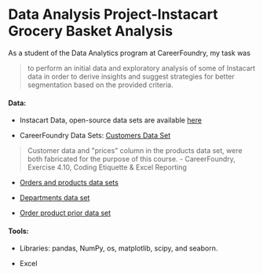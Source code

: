 # Data Analysis Project-Instacart Grocery Basket Analysis

As a student of the Data Analytics program at CareerFoundry, my task was 
> to perform an initial data and exploratory analysis of some of Instacart data in order to derive insights and suggest strategies for better segmentation based on the provided criteria.

#### Data: 
- Instacart Data, open-source data sets are available [here](http://www.instacart.com/datasets/grocery-shopping-2017)
* CareerFoundry Data Sets: [Customers Data Set](https://s3.amazonaws.com/coach-courses-us/public/courses/data-immersion/A4/A4_Data_Assets/customers.zip)
> Customer data and "prices" column in the products data set, were both fabricated for the purpose of this course. - CareerFoundry, Exercise 4.10, Coding Etiquette & Excel Reporting
- [Orders and products data sets](https://s3.amazonaws.com/coach-courses-us/public/courses/data-immersion/A4/A4_Data_Assets/4.3_orders_products.zip) 
* [Departments data set](https://s3.amazonaws.com/coach-courses-us/public/courses/data-immersion/A4/A4_Data_Assets/4.4_departments.zip) 
+ [Order product prior data set](https://s3.amazonaws.com/coach-courses-us/public/courses/data-immersion/A4/A4_Data_Assets/order_products_prior.zip) 

#### Tools:
* Libraries: pandas, NumPy, os, matplotlib, scipy, and seaborn.
+ Excel


